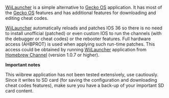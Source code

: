[WiiLauncher](http://wiibrew.org/wiki/WiiLauncher) is a simple alternative to [Gecko OS](http://wiibrew.org/wiki/Gecko_OS) application. It has most of the [Gecko OS](http://wiibrew.org/wiki/Gecko_OS) features and has additional features for downloading and editing cheat codes.

[WiiLauncher](http://wiibrew.org/wiki/WiiLauncher) automatically reloads and patches IOS 36 so there is no need to install unofficial (patched) or even custom IOS to run the channels (with the debugger or cheat codes) or the rebooter features. Full hardware access (AHBPROT) is used when applying such run-time patches. This access could be obtained by running [WiiLauncher](http://wiibrew.org/wiki/WiiLauncher) application from [Homebrew Channel](http://wiibrew.org/wiki/Homebrew_Channel) (version 1.0.7 or higher).

**Important notes**

This wiibrew application has not been tested extensively, use cautiously. Since it writes to SD card (for saving the configuration and downloading cheat codes features), make sure you have a back-up of your important SD card content.
